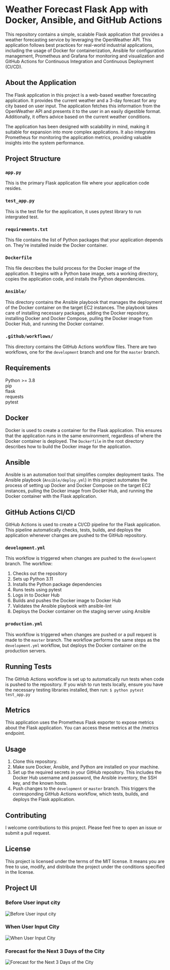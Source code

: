 # Weather Forecast Flask App with Docker, Ansible, and GitHub Actions

This repository contains a simple, scalable Flask application that provides a weather forecasting service by leveraging the OpenWeather API. This application follows best practices for real-world industrial applications, including the usage of Docker for containerization, Ansible for configuration management, Prometheus and Grafana for monitoring and visualization and GitHub Actions for Continuous Integration and Continuous Deployment (CI/CD).

## About the Application

The Flask application in this project is a web-based weather forecasting application. It provides the current weather and a 3-day forecast for any city based on user input. The application fetches this information from the OpenWeather API and presents it to the user in an easily digestible format. Additionally, it offers advice based on the current weather conditions.

The application has been designed with scalability in mind, making it suitable for expansion into more complex applications. It also integrates Prometheus for monitoring the application metrics, providing valuable insights into the system performance.

## Project Structure

### `app.py`
This is the primary Flask application file where your application code resides.

### `test_app.py`
This is the test file for the application, it uses pytest library to run intergrated test.

### `requirements.txt`
This file contains the list of Python packages that your application depends on. They're installed inside the Docker container.

### `Dockerfile`
This file describes the build process for the Docker image of the application. It begins with a Python base image, sets a working directory, copies the application code, and installs the Python dependencies.

### `Ansible/`
This directory contains the Ansible playbook that manages the deployment of the Docker container on the target EC2 instances. The playbook takes care of installing necessary packages, adding the Docker repository, installing Docker and Docker Compose, pulling the Docker image from Docker Hub, and running the Docker container.

### `.github/workflows/`
This directory contains the GitHub Actions workflow files. There are two workflows, one for the `development` branch and one for the `master` branch.

## Requirements 

Python >= 3.8 <br>
pip <br>
flask <br>
requests <br>
pytest 

## Docker

Docker is used to create a container for the Flask application. This ensures that the application runs in the same environment, regardless of where the Docker container is deployed. The `Dockerfile` in the root directory describes how to build the Docker image for the application.

## Ansible

Ansible is an automation tool that simplifies complex deployment tasks. The Ansible playbook (`Ansible/deploy.yml`) in this project automates the process of setting up Docker and Docker Compose on the target EC2 instances, pulling the Docker image from Docker Hub, and running the Docker container with the Flask application.

## GitHub Actions CI/CD

GitHub Actions is used to create a CI/CD pipeline for the Flask application. This pipeline automatically checks, tests, builds, and deploys the application whenever changes are pushed to the GitHub repository.

### `development.yml`

This workflow is triggered when changes are pushed to the `development` branch. The workflow:

1. Checks out the repository
2. Sets up Python 3.11
3. Installs the Python package dependencies
4. Runs tests using pytest
5. Logs in to Docker Hub
6. Builds and pushes the Docker image to Docker Hub
7. Validates the Ansible playbook with ansible-lint
8. Deploys the Docker container on the staging server using Ansible

### `production.yml`

This workflow is triggered when changes are pushed or a pull request is made to the `master` branch. The workflow performs the same steps as the `development.yml` workflow, but deploys the Docker container on the production servers.

## Running Tests

The GitHub Actions workflow is set up to automatically run tests when code is pushed to the repository. 
If you wish to run tests locally, ensure you have the necessary testing libraries installed, then run:
`$ python pytest test_app.py`

## Metrics

This application uses the Prometheus Flask exporter to expose metrics about the Flask application. You can access these metrics at the /metrics endpoint.

## Usage

1. Clone this repository.
2. Make sure Docker, Ansible, and Python are installed on your machine.
3. Set up the required secrets in your GitHub repository. This includes the Docker Hub username and password, the Ansible inventory, the SSH key, and the known hosts.
4. Push changes to the `development` or `master` branch. This triggers the corresponding GitHub Actions workflow, which tests, builds, and deploys the Flask application.


## Contributing

I welcome contributions to this project. Please feel free to open an issue or submit a pull request.

## License

This project is licensed under the terms of the MIT license. It means you are free to use, modify, and distribute the project under the conditions specified in the license.

## Project UI

### Before User input city
![Before User input city](weather1.png)

### When User Input City
![When User Input City](weather2.png)

### Forecast for the Next 3 Days of the City
![Forecast for the Next 3 Days of the City](weather3.png)
